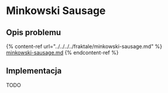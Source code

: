 # Minkowski Sausage

## Opis problemu

{% content-ref url="../../../../fraktale/minkowski-sausage.md" %}
[minkowski-sausage.md](../../../../fraktale/minkowski-sausage.md)
{% endcontent-ref %}

## Implementacja

TODO
